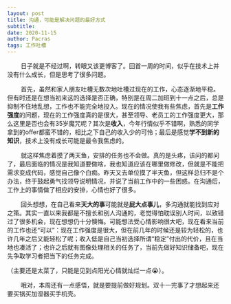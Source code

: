 ```yaml
---
layout: post
title: 沟通，可能是解决问题的最好方式
subtitle:  
date: 2020-11-15
author: Pacras
tags: 工作吐槽
---
```

&nbsp; &nbsp; &nbsp; &nbsp; 日子就是不经过啊，转眼又该更博客了。回首一周的时间，似乎在技术上并没有什么成长，但是思考了很多问题。

&nbsp; &nbsp; &nbsp; &nbsp; 首先，虽然和家人朋友吐槽无数次地吐槽过现在的工作，心态逐渐地平稳。但有时还是在想当初来这的选择是否正确，特别是在周二加班到十一点之后，总是抑制不住地乱想，工作也不能完全地投入。现在的情况使我有些焦虑，首先是**工作强度**的问题，现在的工作强度真的是很大，甚至领导、老员工的工作强度更大，那么这里是否也会有35岁魔咒呢？其次是**收入**，今年行情似乎不错啊，熟悉的同学拿到的offer都蛮不错的，相比之下自己的收入少的可怜；最后是感觉**学不到新的知识**，技术上没有成长可能是最令我焦虑的。

&nbsp; &nbsp; &nbsp; &nbsp; 就这样焦虑着摸了两天鱼，安排的任务也不会做。真的是头疼，该问的都问了，最后面临的情况是我知道要做啥，我也知道应该在哪里做修改，但就是不能把需求变成代码，感觉自己像个白痴。昨天又去单位摸了半天鱼，但这样总归不是个办法，终于鼓起勇气找领导说明情况，并说了当前工作中的一些困惑。在沟通后，工作上的事情做了相应的安排，心情也好了很多。

&nbsp; &nbsp; &nbsp; &nbsp; 回头想想，在自己看来**天大的事**可能就是**屁大点事儿**，多沟通就能找到应对之策。其实一直以来我都是不擅长和别人沟通的，老觉得怕耽误别人时间，以致错过了很多机会，现在想想仍十分懊悔。可能想法受心情影响很大吧，现在看来当前的工作也还“可以”：现在工作强度是很大，但在前几年的时候还是较为轻松的，也许几年之后又能轻松了呢；收入低是自己当初选择所谓“稳定”付出的代价，且在当地也凑活了；也许之后就有图像处理相关的任务了，当前先做好知识储备吧，现在先争取学习者把当下的任务完成。

（主要还是太菜了，只能是见到点阳光心情就灿烂一点😭）。

&nbsp; &nbsp; &nbsp; &nbsp; 哦对，本周还有一点感悟，就是要提前做好规划。双十一完事了才想起来还要买锅买加湿器买手机壳。




